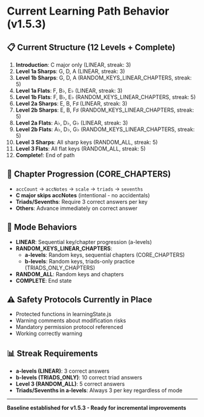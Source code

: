 # Current Learning Path Behavior (v1.5.3)

## 📋 Current Structure (12 Levels + Complete)

1. **Introduction**: C major only (LINEAR, streak: 3)
2. **Level 1a Sharps**: G, D, A (LINEAR, streak: 3)  
3. **Level 1b Sharps**: G, D, A (RANDOM_KEYS_LINEAR_CHAPTERS, streak: 5)
4. **Level 1a Flats**: F, B♭, E♭ (LINEAR, streak: 3)
5. **Level 1b Flats**: F, B♭, E♭ (RANDOM_KEYS_LINEAR_CHAPTERS, streak: 5)
6. **Level 2a Sharps**: E, B, F♯ (LINEAR, streak: 3)
7. **Level 2b Sharps**: E, B, F♯ (RANDOM_KEYS_LINEAR_CHAPTERS, streak: 5)
8. **Level 2a Flats**: A♭, D♭, G♭ (LINEAR, streak: 3)
9. **Level 2b Flats**: A♭, D♭, G♭ (RANDOM_KEYS_LINEAR_CHAPTERS, streak: 5)
10. **Level 3 Sharps**: All sharp keys (RANDOM_ALL, streak: 5)
11. **Level 3 Flats**: All flat keys (RANDOM_ALL, streak: 5)
12. **Complete!**: End of path

## 🎯 Chapter Progression (CORE_CHAPTERS)
- `accCount` → `accNotes` → `scale` → `triads` → `sevenths`
- **C major skips accNotes** (intentional - no accidentals)
- **Triads/Sevenths**: Require 3 correct answers per key
- **Others**: Advance immediately on correct answer

## 🔄 Mode Behaviors
- **LINEAR**: Sequential key/chapter progression (a-levels)
- **RANDOM_KEYS_LINEAR_CHAPTERS**: 
  - **a-levels**: Random keys, sequential chapters (CORE_CHAPTERS)
  - **b-levels**: Random keys, triads-only practice (TRIADS_ONLY_CHAPTERS)
- **RANDOM_ALL**: Random keys and chapters
- **COMPLETE**: End state

## ⚠️ Safety Protocols Currently in Place
- Protected functions in learningState.js
- Warning comments about modification risks
- Mandatory permission protocol referenced
- Working correctly warning

## 📊 Streak Requirements
- **a-levels (LINEAR)**: 3 correct answers
- **b-levels (TRIADS_ONLY)**: 10 correct triad answers
- **Level 3 (RANDOM_ALL)**: 5 correct answers
- **Triads/Sevenths in a-levels**: Always 3 per key regardless of mode

---

**Baseline established for v1.5.3 - Ready for incremental improvements** 